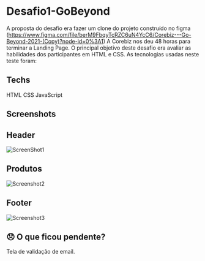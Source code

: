 # Desafio1-GoBeyond
A proposta do desafio era fazer um clone do projeto construído no figma (https://www.figma.com/file/berM9FbqyTcRZC6uN4YcC6/Corebiz---Go-Beyond-2021-(Copy)?node-id=0%3A1)
A Corebiz nos deu 48 horas para terminar a Landing Page. O principal objetivo deste desafio era avaliar as habilidades dos participantes em HTML e CSS.
As tecnologias usadas neste teste foram:
## Techs
HTML
CSS
JavaScript

## Screenshots
## Header
![ScreenShot1](https://i.imgur.com/cF2tKPn.png)

## Produtos
![Screenshot2](https://i.imgur.com/rGKYwMQ.png)

## Footer
![Screenshot3](https://i.imgur.com/XiLBf7z.png)


## 😞 O que ficou pendente?

Tela de validação de email.
